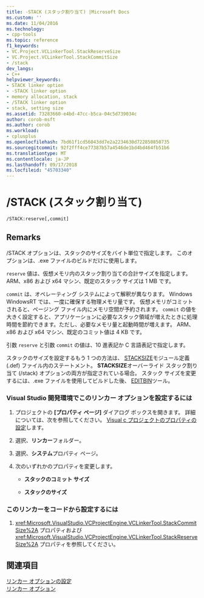 ```yaml
---
title: -STACK (スタック割り当て) |Microsoft Docs
ms.custom: ''
ms.date: 11/04/2016
ms.technology:
- cpp-tools
ms.topic: reference
f1_keywords:
- VC.Project.VCLinkerTool.StackReserveSize
- VC.Project.VCLinkerTool.StackCommitSize
- /stack
dev_langs:
- C++
helpviewer_keywords:
- STACK linker option
- -STACK linker option
- memory allocation, stack
- /STACK linker option
- stack, setting size
ms.assetid: 73283660-e4bd-47cc-b5ca-04c5d739034c
author: corob-msft
ms.author: corob
ms.workload:
- cplusplus
ms.openlocfilehash: 7bd61f1cd56043dd7e2a2234630d722850850735
ms.sourcegitcommit: 92f2fff4ce77387b57a4546de1bd4bd464fb51b6
ms.translationtype: MT
ms.contentlocale: ja-JP
ms.lasthandoff: 09/17/2018
ms.locfileid: "45703340"
---
```

# <a name="stack-stack-allocations"></a>/STACK (スタック割り当て)

```
/STACK:reserve[,commit]
```

## <a name="remarks"></a>Remarks

/STACK オプションは、スタックのサイズをバイト単位で指定します。 このオプションは、.exe ファイルのビルドだけに使用します。

`reserve` 値は、仮想メモリ内のスタック割り当ての合計サイズを指定します。 ARM、x86 および x64 マシン、既定のスタック サイズは 1 MB です。

`commit` は、オペレーティング システムによって解釈が異なります。 Windows WindowsRT では、一度に確保する物理メモリ量です。 仮想メモリがコミットされると、ページング ファイル内にメモリ空間が予約されます。 `commit` の値を大きく設定すると、アプリケーションに必要なスタック領域が増えたときに処理時間を節約できます。ただし、必要なメモリ量と起動時間が増えます。 ARM、x86 および x64 マシン、既定のコミット値は 4 KB です。

引数 `reserve` と引数 `commit` の値は、10 進表記か C 言語表記で指定します。

スタックのサイズを設定するもう 1 つの方法は、 [STACKSIZE](../../build/reference/stacksize.md)モジュール定義 (.def) ファイル内のステートメント。 **STACKSIZE**オーバーライド スタック割り当て (/stack) オプションの両方が指定されている場合。 スタック サイズを変更するには、.exe ファイルを使用してビルドした後、 [EDITBIN](../../build/reference/editbin-reference.md)ツール。

### <a name="to-set-this-linker-option-in-the-visual-studio-development-environment"></a>Visual Studio 開発環境でこのリンカー オプションを設定するには

1. プロジェクトの **[プロパティ ページ]** ダイアログ ボックスを開きます。 詳細については、次を参照してください。 [Visual c プロジェクトのプロパティの設定](../../ide/working-with-project-properties.md)します。

1. 選択、**リンカー**フォルダー。

1. 選択、**システム**プロパティ ページ。

1. 次のいずれかのプロパティを変更します。

   - **スタックのコミット サイズ**

   - **スタックのサイズ**

### <a name="to-set-this-linker-option-programmatically"></a>このリンカーをコードから設定するには

1. <xref:Microsoft.VisualStudio.VCProjectEngine.VCLinkerTool.StackCommitSize%2A> プロパティおよび <xref:Microsoft.VisualStudio.VCProjectEngine.VCLinkerTool.StackReserveSize%2A> プロパティを参照してください。

## <a name="see-also"></a>関連項目

[リンカー オプションの設定](../../build/reference/setting-linker-options.md)<br/>
[リンカー オプション](../../build/reference/linker-options.md)